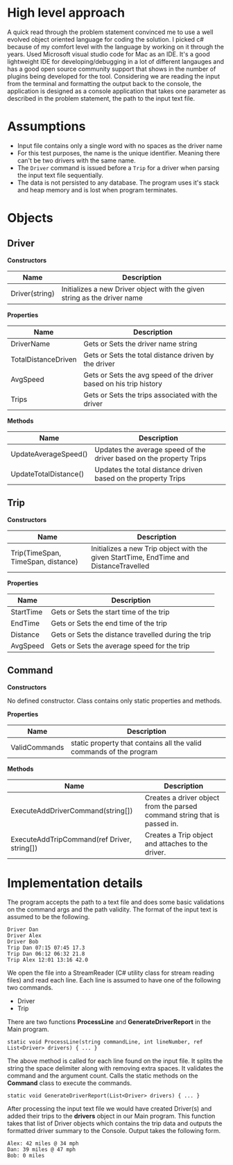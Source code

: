 # High level approach
A quick read through the problem statement convinced me to use a well evolved object oriented language for coding the solution. I picked c# because of my comfort level with the language by working on it through the years. Used Microsoft visual studio code for Mac as an IDE. It's a good lightweight IDE for developing/debugging in a lot of different langauges and has a good open source community support that shows in the number of plugins being developed for the tool. Considering we are reading the input from the terminal and formatting the output back to the console, the application is designed as a console application that takes one parameter as described in the problem statement, the path to the input text file.

# Assumptions
* Input file contains only a single word with no spaces as the driver name
* For this test purposes, the name is the unique identifier. Meaning there can't be two drivers with the same name.
* The `Driver` command is issued before a `Trip` for a driver when parsing the input text file sequentially.
* The data is not persisted to any database. The program uses it's stack and heap memory and is lost when program terminates.

# Objects

## Driver

**Constructors**

| Name  | Description |
| ------------- | ------------- |
| Driver(string)  | Initializes a new Driver object with the given string as the driver name  |

**Properties**

| Name | Description |
| --- | --- |
| DriverName | Gets or Sets the driver name string |
| TotalDistanceDriven | Gets or Sets the total distance driven by the driver |
| AvgSpeed | Gets or Sets the avg speed of the driver based on his trip history |
| Trips | Gets or Sets the trips associated with the driver |

**Methods**

| Name | Description |
| --- | --- |
| UpdateAverageSpeed() | Updates the average speed of the driver based on the property Trips |
| UpdateTotalDistance() | Updates the total distance driven based on the property Trips |

## Trip

**Constructors**

| Name  | Description |
| ------------- | ------------- |
| Trip(TimeSpan, TimeSpan, distance)  | Initializes a new Trip object with the given StartTime, EndTime and DistanceTravelled |

**Properties**

| Name | Description |
| --- | --- |
| StartTime | Gets or Sets the start time of the trip |
| EndTime | Gets or Sets the end time of the trip |
| Distance | Gets or Sets the distance travelled during the trip |
| AvgSpeed | Gets or Sets the average speed for the trip |

## Command

**Constructors**

No defined constructor. Class contains only static properties and methods.

**Properties**

| Name | Description |
| --- | --- |
| ValidCommands | static property that contains all the valid commands of the program |

**Methods**

| Name | Description |
| --- | --- |
| ExecuteAddDriverCommand(string[]) | Creates a driver object from the parsed command string that is passed in. |
| ExecuteAddTripCommand(ref Driver, string[]) | Creates a Trip object and attaches to the driver. |

# Implementation details
The program accepts the path to a text file and does some basic validations on the command args and the path validity. The format of the input text is assumed to be the following.

```
Driver Dan
Driver Alex
Driver Bob
Trip Dan 07:15 07:45 17.3
Trip Dan 06:12 06:32 21.8
Trip Alex 12:01 13:16 42.0
```

We open the file into a StreamReader (C# utility class for stream reading files) and read each line. Each line is assumed to have one of the following two commands.
* Driver
* Trip

There are two functions **ProcessLine** and **GenerateDriverReport** in the Main program.

```
static void ProcessLine(string commandLine, int lineNumber, ref List<Driver> drivers) { ... }
```
The above method is called for each line found on the input file. It splits the string the space delimiter along with removing extra spaces. It validates the command and the argument count. Calls the static methods on the **Command** class to execute the commands.

```
static void GenerateDriverReport(List<Driver> drivers) { ... }
```
After processing the input text file we would have created Driver(s) and added their trips to the **drivers** object in our Main program. This function takes that list of Driver objects which contains the trip data and outputs the formatted driver summary to the Console. Output takes the following form.

```
Alex: 42 miles @ 34 mph
Dan: 39 miles @ 47 mph
Bob: 0 miles
```
